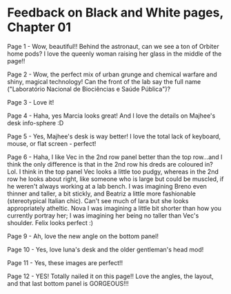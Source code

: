 # Feedback on Black and White pages, Chapter 01

Page 1 - Wow, beautiful!! Behind the astronaut, can we see a ton of Orbiter home pods? I love the queenly woman raising her glass in the middle of the page!!

Page 2 - Wow, the perfect mix of urban grunge and chemical warfare and shiny, magical technology! Can the front of the lab say the full name ("Laboratório Nacional de Biociências e Saúde Pública")?

Page 3 - Love it!

Page 4 - Haha, yes Marcia looks great! And I love the details on Majhee's desk info-sphere :D

Page 5 - Yes, Majhee's desk is way better! I love the total lack of keyboard, mouse, or flat screen - perfect!

Page 6 - Haha, I like Vec in the 2nd row panel better than the top row...and I think the only difference is that in the 2nd row his dreds are coloured in? Lol. I think in the top panel Vec looks a little too pudgy, whereas in the 2nd row he looks about right, like someone who is large but could be muscled, if he weren't always working at a lab bench. I was imagining Breno even thinner and taller, a bit stickly, and Beatriz a little more fashionable (stereotypical Italian chic). Can't see much of Iara but she looks appropriately atheltic. Nova I was imagining a little bit shorter than how you currently portray her; I was imagining her being no taller than Vec's shoulder. Felix looks perfect :)

Page 9 - Ah, love the new angle on the bottom panel!

Page 10 - Yes, love Iuna's desk and the older gentleman's head mod!

Page 11 - Yes, these images are perfect!!

Page 12 - YES! Totally nailed it on this page!! Love the angles, the layout, and that last bottom panel is GORGEOUS!!!